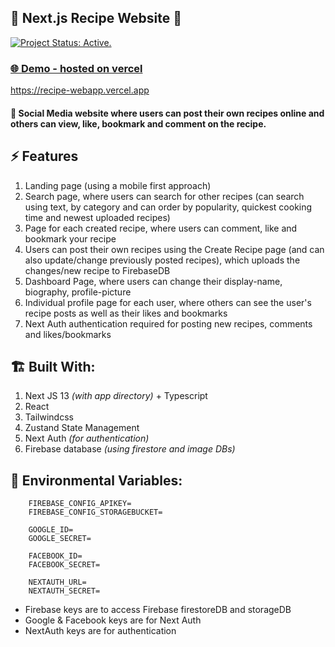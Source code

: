 ## 🌭 Next.js Recipe Website 🍕
[![Project Status: Active.](https://www.repostatus.org/badges/latest/active.svg)](https://www.repostatus.org/#active)

### [🌐 Demo - hosted on vercel](https://recipe-webapp.vercel.app) 
https://recipe-webapp.vercel.app

[//]: # (#### &#40;NOTE: Demo video at bottom&#41;)

#### 🍔 Social Media website where users can post their own recipes online and others can view, like, bookmark and comment on the recipe.


## ⚡ Features
1. Landing page (using a mobile first approach)
2. Search page, where users can search for other recipes (can search using text, by category and can order by popularity, quickest cooking time and newest uploaded recipes)
3. Page for each created recipe, where users can comment, like and bookmark your recipe
4. Users can post their own recipes using the Create Recipe page (and can also update/change previously posted recipes), which uploads the changes/new recipe to FirebaseDB
5. Dashboard Page, where users can change their display-name, biography, profile-picture
6. Individual profile page for each user, where others can see the user's recipe posts as well as their likes and bookmarks
7. Next Auth authentication required for posting new recipes, comments and likes/bookmarks


## 🏗️ Built With:
1. Next JS 13 _(with app directory)_ + Typescript
2. React
3. Tailwindcss
4. Zustand State Management
5. Next Auth _(for authentication)_
6. Firebase database _(using firestore and image DBs)_


## 🌳 Environmental Variables:
```
    FIREBASE_CONFIG_APIKEY=
    FIREBASE_CONFIG_STORAGEBUCKET=
    
    GOOGLE_ID=
    GOOGLE_SECRET=
    
    FACEBOOK_ID=
    FACEBOOK_SECRET=
    
    NEXTAUTH_URL=
    NEXTAUTH_SECRET=
```

- Firebase keys are to access Firebase firestoreDB and storageDB
- Google & Facebook keys are for Next Auth
- NextAuth keys are for authentication


[//]: # (## 🎬 Demo Videos:)

[//]: # (![DemoGif1.gif]&#40;public%2FDemoVids%2FDemoGif1.gif&#41;)

[//]: # (![DemoGif2.gif]&#40;public%2FDemoVids%2FDemoGif2.gif&#41;)

[//]: # (![DemoGif3.gif]&#40;public%2FDemoVids%2FDemoGif3.gif&#41;)

[//]: # (![DemoGif4.gif]&#40;public%2FDemoVids%2FDemoGif4.gif&#41;)

[//]: # (![DemoGif5.gif]&#40;public%2FDemoVids%2FDemoGif5.gif&#41;)